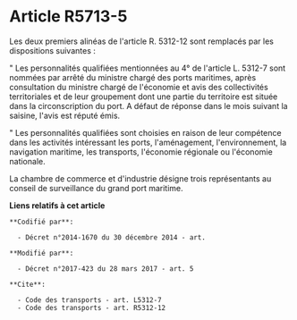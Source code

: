 # Article R5713-5

Les deux premiers alinéas de l'article R. 5312-12 sont remplacés par les dispositions suivantes :

" Les personnalités qualifiées mentionnées au 4° de l'article L. 5312-7 sont nommées par arrêté du ministre chargé des ports
maritimes, après consultation du ministre chargé de l'économie et avis des collectivités territoriales et de leur groupement
dont une partie du territoire est située dans la circonscription du port. A défaut de réponse dans le mois suivant la
saisine, l'avis est réputé émis.

" Les personnalités qualifiées sont choisies en raison de leur compétence dans les activités intéressant les ports,
l'aménagement, l'environnement, la navigation maritime, les transports, l'économie régionale ou l'économie nationale.

La chambre de commerce et d'industrie désigne trois représentants au conseil de surveillance du grand port maritime.

**Liens relatifs à cet article**

	**Codifié par**:

	  - Décret n°2014-1670 du 30 décembre 2014 - art.

	**Modifié par**:

	  - Décret n°2017-423 du 28 mars 2017 - art. 5

	**Cite**:

	  - Code des transports - art. L5312-7
	  - Code des transports - art. R5312-12
